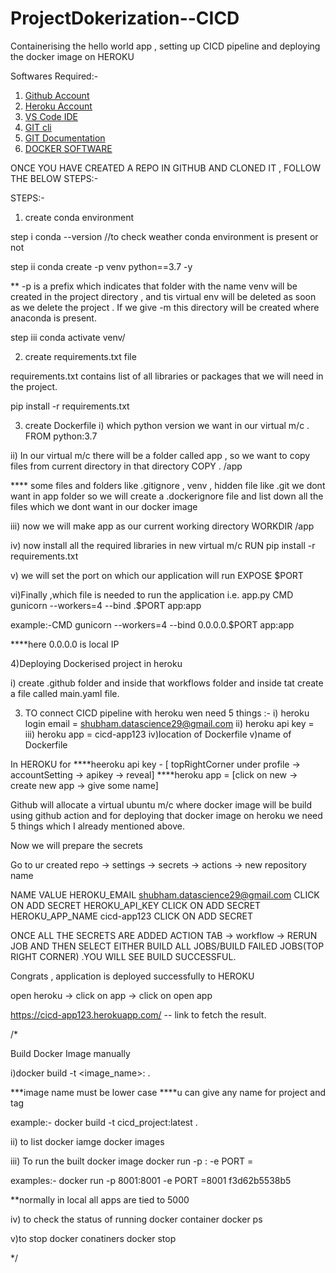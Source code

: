 # ProjectDokerization--CICD
Containerising the hello world app , setting up CICD pipeline and deploying the docker image on HEROKU





Softwares Required:-

1. [Github Account](https://github.com)
2. [Heroku Account](https://dashboard.heroku.com/login)
3. [VS Code IDE](https://code.visualstudio.com/download)
4. [GIT cli](https://git-scm.com/downloads)
5. [GIT Documentation](https://git-scm.com/docs/gittutorial)
6. [DOCKER SOFTWARE](https://docs.docker.com/desktop/install/mac-install/)


ONCE YOU HAVE CREATED A REPO IN GITHUB  AND CLONED IT , FOLLOW THE BELOW STEPS:-

STEPS:-
1) create conda environment

step i
conda --version  //to check weather conda environment is present or not

step ii
conda create -p venv python==3.7 -y

** -p is a prefix which indicates that folder with the name venv will be created in the project directory , and tis virtual env will be deleted as soon as we delete the project . If we give -m this directory will be created where anaconda is present.

step iii
conda activate venv/



2) create requirements.txt file

requirements.txt contains list of all libraries or packages that we will need in the project.

pip install -r requirements.txt





3) create Dockerfile
i) which python version we want in our virtual  m/c .
FROM python:3.7

ii) In our virtual m/c there will be a folder called app , so we want to copy files from current directory in that directory
COPY . /app

**** some files and folders like .gitignore , venv , hidden file like .git we dont want in app folder so we will create a .dockerignore file and list down all the files which we dont want in our docker image

iii) now we will make app as our current working directory
WORKDIR /app

iv) now install all the required libraries in new virtual m/c
RUN pip install -r requirements.txt

v) we will set the port on which our application will run
EXPOSE $PORT

vi)Finally ,which file is needed to run the application i.e. app.py
CMD gunicorn --workers=4 --bind <ip-address>.$PORT app:app 

example:-CMD gunicorn --workers=4 --bind 0.0.0.0.$PORT app:app 

****here 0.0.0.0 is local IP




4)Deploying Dockerised project in heroku

i) create .github folder and inside that workflows folder and inside tat create a file called main.yaml file.

3) TO connect CICD pipeline with heroku wen need 5 things :-
i) heroku login email = shubham.datascience29@gmail.com
ii) heroku api key = <dont keep it public>
iii) heroku app = cicd-app123
iv)location of Dockerfile
v)name of Dockerfile

In HEROKU for
****heeroku api key - [ topRightCorner under profile ->  accountSetting -> apikey -> reveal]
****heroku app = [click on new -> create new app -> give some name]


Github will allocate a virtual ubuntu m/c where docker image will be build using github action and for deploying that docker image on heroku we need 5 things which I already mentioned above.

Now we will prepare the secrets

Go to ur created repo -> settings -> secrets -> actions -> new repository name 

NAME                    VALUE
HEROKU_EMAIL            shubham.datascience29@gmail.com         CLICK ON ADD SECRET
HEROKU_API_KEY          <dont keep it public>                   CLICK ON ADD SECRET
HEROKU_APP_NAME         cicd-app123                             CLICK ON ADD SECRET



ONCE ALL THE SECRETS ARE ADDED 
ACTION TAB -> workflow ->  RERUN JOB AND THEN SELECT EITHER BUILD ALL JOBS/BUILD FAILED JOBS(TOP RIGHT CORNER) .YOU WILL SEE BUILD SUCCESSFUL.

Congrats , application is deployed successfully to HEROKU

open heroku -> click on app -> click on open app

https://cicd-app123.herokuapp.com/  -- link to fetch the result.











/*

Build Docker Image manually

i)docker build -t <image_name>:<tagname> .

***image name must be lower case
****u can give any name for project and tag

example:- docker build -t cicd_project:latest .

ii) to list docker iamge
docker images

iii) To run the built docker image
docker run -p <portno>:<portno> -e PORT =<portno> <docker iamge id>

examples:- docker run -p 8001:8001 -e PORT =8001 f3d62b5538b5

**normally in local all apps are tied to 5000

iv) to check the status of running docker container
docker ps

v)to stop docker conatiners
docker stop <container id>

*/
